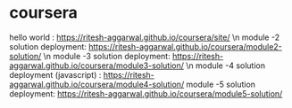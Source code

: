 # coursera
hello world : https://ritesh-aggarwal.github.io/coursera/site/ \n
module -2 solution deployment: https://ritesh-aggarwal.github.io/coursera/module2-solution/ \n
module -3 solution deployment: https://ritesh-aggarwal.github.io/coursera/module3-solution/ \n
module -4 solution deployment (javascript) : https://ritesh-aggarwal.github.io/coursera/module4-solution/
module -5 solution deployment: https://ritesh-aggarwal.github.io/coursera/module5-solution/

